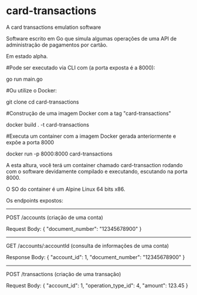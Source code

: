 # card-transactions
A card transactions emulation software

Software escrito em Go que simula algumas operações de uma API de administração de pagamentos por cartão.

Em estado alpha.

#Pode ser executado via CLI com (a porta exposta é a 8000):

go run main.go

#Ou utilize o Docker:

git clone 
cd card-transactions

#Construção de uma imagem Docker com a tag "card-transactions"

docker build . -t card-transactions

#Executa um container com a imagem Docker gerada anteriormente e expõe a porta 8000

docker run -p 8000:8000 card-transactions

A esta altura, você terá um container chamado card-transaction rodando com o 
software devidamente compilado e executando, escutando na porta 8000.

O SO do container é um Alpine Linux 64 bits x86.


Os endpoints expostos:

--------------------------------------------------------------------
POST /accounts (criação de uma conta)

Request Body:
{
"document_number": "12345678900"
}

--------------------------------------------------------------------

GET /accounts/:accountId (consulta de informações de uma conta)

Response Body:
{
"account_id": 1,
"document_number": "12345678900"
}

--------------------------------------------------------------------

POST /transactions (criação de uma transação)

Request Body:
{
"account_id": 1,
"operation_type_id": 4,
"amount": 123.45
}